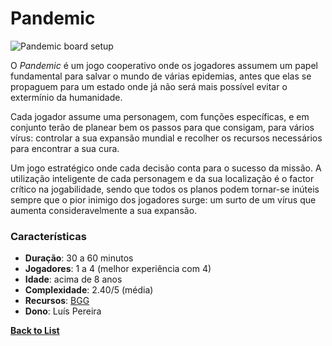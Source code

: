 # Pandemic

![Pandemic board setup](https://m.media-amazon.com/images/I/81YM+hxO0QL.jpg)

O *Pandemic* é um jogo cooperativo onde os jogadores assumem um papel fundamental para salvar o mundo de várias epidemias, antes que elas se propaguem para um estado onde já não será mais possível evitar o extermínio da humanidade.

Cada jogador assume uma personagem, com funções específicas, e em conjunto terão de planear bem os passos para que consigam, para vários vírus: controlar a sua expansão mundial e recolher os recursos necessários para encontrar a sua cura.

Um jogo estratégico onde cada decisão conta para o sucesso da missão. A utilização inteligente de cada personagem e da sua localização é o factor crítico na jogabilidade, sendo que todos os planos podem tornar-se inúteis sempre que o pior inimigo dos jogadores surge: um surto de um vírus que aumenta consideravelmente a sua expansão.

### Características

- **Duração**: 30 a 60 minutos
- **Jogadores**: 1 a 4 (melhor experiência com 4)
- **Idade**: acima de 8 anos
- **Complexidade**: 2.40/5 (média)
- **Recursos**: [BGG](https://boardgamegeek.com/boardgame/30549/pandemic)
- **Dono**: Luís Pereira

**[Back to List](../README.md)**
